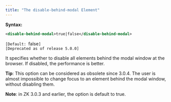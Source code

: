 ```yaml
---
title: "The disable-behind-modal Element"
---
```


**Syntax:**

```xml
<disable-behind-modal>true|false</disable-behind-modal>
```

`[Default: `false`]`  
`[Deprecated as of release 5.0.0]`

It specifies whether to disable all elements behind the modal window at
the browser. If disabled, the performance is better.

**Tip**: This option can be considered as obsolete since 3.0.4. The user
is almost impossible to change focus to an element behind the modal
window, without disabling them.

**Note**: in ZK 3.0.3 and earlier, the option is default to true.


